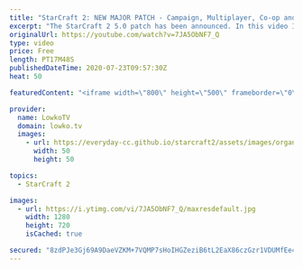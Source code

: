 ```yaml
---
title: "StarCraft 2: NEW MAJOR PATCH - Campaign, Multiplayer, Co-op and Editor Changes!"
excerpt: "The StarCraft 2 5.0 patch has been announced. In this video I go over the changes and improvements they are planning to make to the campaign, multiplayer, co-op and editor in SC2.   Blog posts: https://news.blizzard.com/en-us/starcraft2/23482888/starcraft-ii-5-0-ptr-patch-notes https://news.blizzard.com/en-us/starcraft2/23471116/starcraft-ii-4-13-0-ptr-patch-notes"
originalUrl: https://youtube.com/watch?v=7JA5ObNF7_Q
type: video
price: Free
length: PT17M48S
publishedDateTime: 2020-07-23T09:57:30Z
heat: 50

featuredContent: "<iframe width=\"800\" height=\"500\" frameborder=\"0\" src=\"https://www.youtube.com/embed/7JA5ObNF7_Q\" allow=\"accelerometer; autoplay; encrypted-media; gyroscope; picture-in-picture\" allowfullscreen></iframe>"

provider:
  name: LowkoTV
  domain: lowko.tv
  images:
    - url: https://everyday-cc.github.io/starcraft2/assets/images/organizations/lowko.tv-50x50.jpg
      width: 50
      height: 50

topics:
  - StarCraft 2

images:
  - url: https://i.ytimg.com/vi/7JA5ObNF7_Q/maxresdefault.jpg
    width: 1280
    height: 720
    isCached: true

secured: "8zdPJe3Gj69A9DaeVZKM+7VQMP7sHoIHGZeziB6tL2EaX86czGzr1VDUMfEe4ABVKNwrljTr8Unvg1cUilTpyTv8iGXyBIeLP904+k/BiKJ+b8VbG4G5+cZus+QGFrPccGKYGsR6iqwXAQnYRxoIwzaIbbjmQUBNXyKtEBIIi96kRZk60DXI6PCJHNpuX6KeVXdD/sROtvxFfrKvUVb628ToeUs4YJi3f9RH61Q98xyBQlR/hHtU55DFzrIwDTV6JOvpRQ7OWER3f371jqEilKMSpwbPjesCxhFuHii4voQj7qZ4xywV7Ni8FF+ugOaBFN0lVO7aGvhr10tLU4JCNcvHi5DYPQG0MAVnVObEnxOlksUIS7Fo/Z+hwxphqLCK4GwuLRFzqerVotqb+anwn2FtnsntTLW6D44eSuOrNrvy+q9sSniamzEr4IWKWYrf;i5GWlH96OfSaNrmlYuX5Iw=="
---
```


